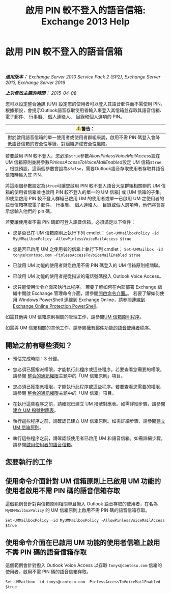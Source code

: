 ﻿---
title: '啟用 PIN 較不登入的語音信箱: Exchange 2013 Help'
TOCTitle: 啟用 PIN 較不登入的語音信箱
ms:assetid: 54133753-317c-42ef-9b0d-ca9f2d2d6bd7
ms:mtpsurl: https://technet.microsoft.com/zh-tw/library/Gg602127(v=EXCHG.150)
ms:contentKeyID: 54652583
ms.date: 05/21/2018
mtps_version: v=EXCHG.150
ms.translationtype: MT
---

# 啟用 PIN 較不登入的語音信箱

 

_**適用版本：** Exchange Server 2010 Service Pack 2 (SP2), Exchange Server 2013, Exchange Server 2016_

_**上次修改主題的時間：** 2015-04-08_

您可以設定整合通訊 (UM) 設定您的使用者可以登入其語音郵件而不需使用 PIN。根據預設，會提示Outlook語音存取使用者輸入來登入其信箱並存取其語音信箱、 電子郵件、 行事曆、 個人連絡人、 目錄和個人選項的 PIN。

<table>
<thead>
<tr class="header">
<th><img src="images/Bb125224.warning(EXCHG.150).gif" title="警告" alt="警告" />警告：</th>
</tr>
</thead>
<tbody>
<tr class="odd">
<td>對於啟用語音信箱的單一使用者或使用者群組來說，啟用不需 PIN 碼登入會降低語音信箱的安全性等級，對組織造成安全性風險。</td>
</tr>
</tbody>
</table>


若要啟用 PIN 較不登入，您必須`$true`參數*AllowPinlessVoiceMailAccess*設在 UM 信箱原則並將參數*PinlessAccessToVoiceMailEnabled*設定 UM 信箱`$true` 。根據預設，這兩個參數會設為`$false`，需要Outlook語音存取使用者存取其語音信箱時輸入其 PIN。

將這兩個參數設定為`$true`可讓您啟用 PIN 較不登入語音大型群組相關聯的 UM 信箱的使用者信箱並也啟用 PIN 較不登入的單一的 UM 信箱\] 或 \[UM 信箱的子集。即使您啟用 PIN 較不登入群組已啟用 UM 的使用者或單一已啟用 UM 之使用者的語音信箱存取電子郵件、 行事曆、 個人連絡人、 目錄或個人選項時，他們將會提示您輸入他們的 pin 碼。

若要讓使用者不需 PIN 碼即可登入語音信箱，必須滿足以下條件：

  - 您是否已在 UM 信箱原則上執行下列 cmdlet： `Set-UMMailboxPolicy -id MyUMMailboxPolicy -AllowPinlessVoiceMailAccess $true`

  - 您是否已啟用 UM 之使用者的信箱上執行下列 cmdlet： `Set-UMMailbox -id tonys@contoso.com -PinlessAccessToVoiceMailEnabled $true`

  - 已啟用 UM 功能的使用者與您啟用不需 PIN 碼登入的 UM 信箱原則相關聯。

  - 已啟用 UM 功能的使用者是從指派的電話號碼撥入 Outlook Voice Access。

  - 您只能使用命令介面來執行此程序。 若要了解如何在內部部署 Exchange 組織中開啟 Exchange 管理命令介面，請參閱[開啟命令介面。](https://technet.microsoft.com/zh-tw/library/dd638134\(v=exchg.150\))。 若要了解如何使用 Windows PowerShell 連線到 Exchange Online，請參閱[連線到 Exchange Online Protection PowerShell](https://go.microsoft.com/fwlink/p/?linkid=396554)。

如需其他與 UM 信箱原則相關的管理工作，請參閱[UM 信箱原則程序](um-mailbox-policy-procedures-exchange-2013-help.md)。

如需與 UM 信箱相關的其他工作，請參閱[擁有郵件功能的語音使用者程序](voice-mail-enabled-user-procedures-exchange-2013-help.md)。

## 開始之前有哪些須知？

  - 預估完成時間：3 分鐘。

  - 您必須已獲指派權限，才能執行此程序或這些程序。若要查看您需要的權限，請參閱 [整合的通訊權限](unified-messaging-permissions-exchange-2013-help.md)主題中的「UM 信箱原則」項目。

  - 您必須已獲指派權限，才能執行此程序或這些程序。若要查看您需要的權限，請參閱 [整合的通訊權限](unified-messaging-permissions-exchange-2013-help.md)主題中的「UM 信箱」項目。

  - 在執行這些程序之前，請確認已建立 UM 撥號對應表。如需詳細步驟，請參閱[建立 UM 撥號對應表](create-a-um-dial-plan-exchange-2013-help.md)。

  - 執行這些程序之前，請確認已建立 UM 信箱原則。如需詳細步驟，請參閱[建立 UM 信箱原則](create-a-um-mailbox-policy-exchange-2013-help.md)。

  - 執行這些程序之前，請確認該使用者已啟用 UM 和語音信箱。如需詳細步驟，請參閱[啟用使用者的語音信箱](enable-a-user-for-voice-mail-exchange-2013-help.md)。

## 您要執行的工作

## 使用命令介面針對 UM 信箱原則上已啟用 UM 功能的使用者啟用不需 PIN 碼的語音信箱存取

這個範例會針對與信箱原則相關聯且撥入 Outlook 語音存取的使用者，在名為 `MyUMMailboxPolicy` 的 UM 信箱原則上啟用不需 PIN 碼的語音信箱存取。

    Set-UMMailboxPolicy -id MyUMMailboxPolicy -AllowPinlessVoiceMailAccess $true

## 使用命令介面在已啟用 UM 功能的使用者信箱上啟用不需 PIN 碼的語音信箱存取

這個範例會針對撥入 Outlook Voice Access 以存取 `tonys@contoso.com` 信箱的使用者，啟用不需 PIN 碼的語音信箱存取。

    Set-UMMailbox -id tonys@contoso.com -PinlessAccessToVoiceMailEnabled $true

